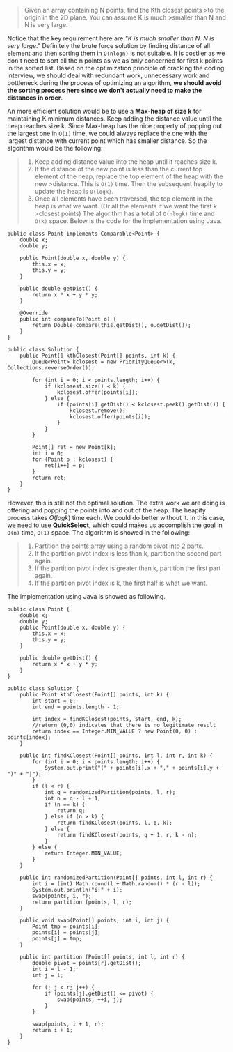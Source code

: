 >Given an array containing N points, find the Kth closest points >to the origin in the 2D plane. You can assume K is much >smaller than N and N is very large. 

Notice that the key requirement here are:_"K is much smaller than N. N is very large."_ Definitely the brute force solution by finding distance of all element and then sorting them in `O(nlogn)` is not suitable. It is costlier as we don't need to sort all the n points as we as only concerned for first k points in the sorted list. Based on the optimization principle of cracking the coding interview, we should deal with redundant work, unnecessary work and bottleneck during the process of optimizing an algorithm, __we should avoid the sorting process here since we don't actually need to make the distances in order__. 

An more efficient solution would be to use a __Max-heap of size k__ for maintaining K minimum distances. Keep adding the distance value until the heap reaches size k. Since Max-heap has the nice property of popping out the largest one in `O(1)` time, we could always replace the one with the largest distance with current point which has smaller distance. So the algorithm would be the following:
>1. Keep adding distance value into the heap until it reaches size k. 
>2. If the distance of the new point is less than the current top element of the heap, replace the top element of the heap with the new >distance. This is `O(1)` time. Then the subsequent heapify to update the heap is `O(logk)`. 
>3. Once all elements have been traversed, the top element in the heap is what we want. (Or all the elements if we want the first k >closest points)
The algorithm has a total of `O(nlogk)` time and `O(k)` space. 
Below is the code for the implementation using Java. 
```
public class Point implements Comparable<Point> {
	double x;
	double y;
	
	public Point(double x, double y) {
		this.x = x;
		this.y = y;
	}

	public double getDist() {
		return x * x + y * y;
	}
	
	@Override
	public int compareTo(Point o) {
		return Double.compare(this.getDist(), o.getDist());
	}
}

public class Solution {
	public Point[] kthClosest(Point[] points, int k) {
		Queue<Point> kclosest = new PriorityQueue<>(k, Collections.reverseOrder());

		for (int i = 0; i < points.length; i++) {
			if (kclosest.size() < k) {
				kclosest.offer(points[i]);
			} else {
				if (points[i].getDist() < kclosest.peek().getDist()) {
					kclosest.remove();
					kclosest.offer(points[i]);
				}
			}
		}

		Point[] ret = new Point[k];
		int i = 0;
		for (Point p : kclosest) {
			ret[i++] = p;
		}
		return ret;
	}
}
```


However, this is still not the optimal solution. The extra work we are doing is offering and popping the points into and out of the heap. The heapify process takes $O(logk)$ time each. We could do better without it. In this case, we need to use __QuickSelect__, which could makes us accomplish the goal in `O(n)` time, `O(1)` space. The algorithm is showed in the following:
>1. Partition the points array using a random pivot into 2 parts. 
>2. If the partition pivot index is less than k, partition the second part again. 
>3. If the partition pivot index is greater than k, partition the first part again. 
>4. If the partition pivot index is k, the first half is what we want. 

The implementation using Java is showed as following. 
```
public class Point {
	double x;
	double y;
	public Point(double x, double y) {
		this.x = x;
		this.y = y;
	}
	
	public double getDist() {
		return x * x + y * y;
	}
}

public class Solution {
	public Point kthClosest(Point[] points, int k) {
		int start = 0;
		int end = points.length - 1;

		int index = findKClosest(points, start, end, k);
		//return (0,0) indicates that there is no legitimate result
		return index == Integer.MIN_VALUE ? new Point(0, 0) : points[index];
	}
	
	public int findKClosest(Point[] points, int l, int r, int k) {
		for (int i = 0; i < points.length; i++) {
			System.out.print("(" + points[i].x + "," + points[i].y + ")" + "|");
		}
		if (l < r) {
			int q = randomizedPartition(points, l, r);
			int n = q - l + 1;
			if (n == k) {
				return q;
			} else if (n > k) {
				return findKClosest(points, l, q, k);
			} else {
				return findKClosest(points, q + 1, r, k - n);
			} 
		} else {
			return Integer.MIN_VALUE;
		}
	}

	public int randomizedPartition(Point[] points, int l, int r) {
		int i = (int) Math.round(l + Math.random() * (r - l));
		System.out.println("i:" + i);
		swap(points, i, r);
		return partition (points, l, r);
	}
	
	public void swap(Point[] points, int i, int j) {
		Point tmp = points[i];
		points[i] = points[j];
		points[j] = tmp;
	}

	public int partition (Point[] points, int l, int r) {
		double pivot = points[r].getDist();
		int i = l - 1;
		int j = l;
		
		for (; j < r; j++) {
			if (points[j].getDist() <= pivot) {
				swap(points, ++i, j);
			}
		}
		
		swap(points, i + 1, r);
		return i + 1;
	}
}
```

